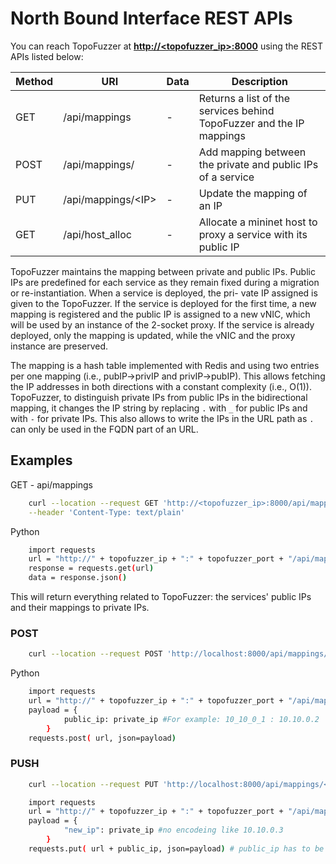 # North Bound Interface REST APIs

You can reach TopoFuzzer at **[http://<topofuzzer_ip>:8000](http://<katana_ip>:8000)** using the REST APIs listed below:

| Method | URI                  | Data | Description                                                          |
|--------|----------------------|------|----------------------------------------------------------------------|
| GET    | /api/mappings        | -    | Returns a list of the services behind TopoFuzzer and the IP mappings |
| POST   | /api/mappings/       | -    | Add mapping between the private and public IPs of a service          |
| PUT    | /api/mappings/\<IP\> | -    | Update the mapping of an IP                                          |
| GET    | /api/host_alloc      | -    | Allocate a mininet host to proxy a service with its public IP        |

TopoFuzzer maintains the mapping between private and public IPs.
Public IPs are predefined for each service as they remain fixed
during a migration or re-instantiation. When a service is deployed, the pri-
vate IP assigned is given to the TopoFuzzer. If the service is
deployed for the first time, a new mapping is registered and
the public IP is assigned to a new vNIC, which will be used
by an instance of the 2-socket proxy. If the service is already
deployed, only the mapping is updated, while the vNIC and
the proxy instance are preserved. 

The mapping is a hash table implemented with Redis and using two entries per one mapping (i.e., pubIP→privIP and
privIP→pubIP). This allows fetching the IP addresses in both directions with a constant complexity (i.e., O(1)).
TopoFuzzer, to distinguish private IPs from public IPs in the bidirectional mapping, it changes the IP string by replacing `.` with `_` for public IPs and with `-` for private IPs. This also allows to write the IPs in the URL path as `.` can only be used in the FQDN part of an URL.

## Examples

GET - api/mappings
```bash
    curl --location --request GET 'http://<topofuzzer_ip>:8000/api/mappings' \
    --header 'Content-Type: text/plain'
````
Python
```bash
    import requests
    url = "http://" + topofuzzer_ip + ":" + topofuzzer_port + "/api/mappings/"
    response = requests.get(url)
    data = response.json()
````
This will return everything related to TopoFuzzer: the services' public IPs and their mappings to private IPs.

### POST
```bash
    curl --location --request POST 'http://localhost:8000/api/mappings/' --header 'Content-Type: application/json' --data-raw '{"10-161-2-102": "10.70.0.3"}'
```
Python
```bash
    import requests
    url = "http://" + topofuzzer_ip + ":" + topofuzzer_port + "/api/mappings/"
    payload = {
            public_ip: private_ip #For example: 10_10_0_1 : 10.10.0.2
        }
    requests.post( url, json=payload)
````

### PUSH
```bash
    curl --location --request PUT 'http://localhost:8000/api/mappings/<public_IP>' --header 'Content-Type: application/json' --data-raw '{"new_ip": "10.10.0.3"}'
```
```bash
    import requests
    url = "http://" + topofuzzer_ip + ":" + topofuzzer_port + "/api/mappings/"
    payload = {
            "new_ip": private_ip #no encodeing like 10.10.0.3
        }
    requests.put( url + public_ip, json=payload) # public_ip has to be encoded like 10_10_0_1
````

